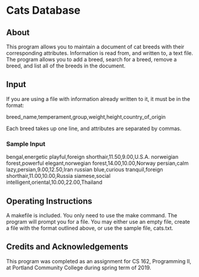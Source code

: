 
# Cats Database
## About
This program allows you to maintain a document of cat breeds with their corresponding attributes. Information is read from, and written to, a text file. The program allows you to add a breed, search for a breed, remove a breed, and list all of the breeds in the document.
## Input
If you are using a file with information already written to it, it must be in the format:

breed_name,temperament,group,weight,height,country_of_origin

Each breed takes up one line, and attributes are separated by commas.
### Sample Input

bengal,energetic playful,foreign shorthair,11.50,9.00,U.S.A.
norweigian forest,powerful elegant,norwegian forest,14.00,10.00,Norway
persian,calm lazy,persian,9.00,12.50,Iran
russian blue,curious tranquil,foreign shorthair,11.00,10.00,Russia
siamese,social intelligent,oriental,10.00,22.00,Thailand

## Operating Instructions
A makefile is included. You only need to use the make command.
The program will prompt you for a file. You may either use an empty file, create a file with the format outlined above, or use the sample file, cats.txt.
## Credits and Acknowledgements
This program was completed as an assignment for CS 162, Programming II, at Portland Community College during spring term of 2019.
